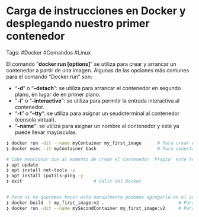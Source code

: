 # Carga de instrucciones en Docker y desplegando nuestro primer contenedor

Tags: #Docker #Comandos #Linux 

El comando “**docker run \[options]**” se utiliza para crear y arrancar un contenedor a partir de una imagen. Algunas de las opciones más comunes para el comando “Docker run” son:

-   “**-d**” o “**–detach**“: se utiliza para arrancar el contenedor en segundo plano, en lugar de en primer plano.
-   “**-i**” o “**–interactive**“: se utiliza para permitir la entrada interactiva al contenedor.
-   “**-t**” o “**–tty**“: se utiliza para asignar un seudoterminal al contenedor (consola virtual). 
-   “**–name**“: se utiliza para asignar un nombre al contenedor y este ya puede llevar mayúsculas.

```bash 
❯ docker run -dit --name myContainer my_first_image      # Para crear el contenedor le colocamos un nombre y colocamos la imagen antes creada y nos devuleve el identificador de nuestro contenedor 
❯ docker exec -it myContainer bash                       # Para conectarnos al contenedor existente llamado myContainer y le ejecutamos el comando bash (Podemos colocarle cualquier comando)

# Cabe mencionar que al momento de crear el contenedor 'Propio' este te viene "desnudo" por lo que debemos de instalarle todo lo que vayamos a necesitar:
❯ apt update
❯ apt install net-tools -y
❯ apt install iputils-ping -y
❯ exit                           # Salir del Docker


# Pero si no queremos hacer esto manualmente podemos agregarlo en el archivo **Dockerfile** que anteriormente habiamos creado con el comando 'RUN'
❯ docker build -t my_first_image:v2 .                            # Para hacer otra imagen pero ahora con los nuevos cambios, con el punto buscara el archivo Dockerfile en el directorio actual de trabajo
❯ docker run -dit --name mySecondContainer my_first_image:v2     # Para crear el contenedor le colocamos un nombre y colocamos la imagen antes creada y nos devuleve el identificador de nuestro contenedor 
```